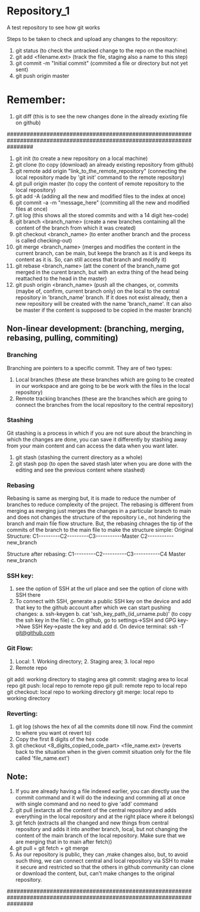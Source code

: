 # Repository_1

A test repository to see how git works

Steps to be taken to check and upload any changes to the repository:

1. git status (to check the untracked change to the repo on the machine)
2. git add <filename.ext> (track the file, staging also a name to this step)
3. git commit -m "Initial commit" (commited a file or directory but not yet sent)
4. git push origin master


# Remember:
1. git diff <filelanme> (this is to see the new changes done in the already exixting file on github)

########################################################################################################################

1. git init (to create a new repository on a local machine)
2. git clone (to copy (download) an already existing repository from github)
3. git remote add origin "link_to_the_remote_repository" (connecting the local repository made by 'git init' command to the remote repository)
4. git pull origin master (to copy the content of remote repository to the local repository)
5. git add -A (adding all the new and modified files to the index at once)
6. git commit -a -m "message_here" (commiting all the new and modified files at once)
7. git log (this shows all the stored commits and with a 14 digit hex-code)
8. git branch <branch_name> (create a new branches containing all the content of the branch from which it was created)
9. git checkout <branch_name> (to enter another branch and the process is called checking-out)
10. git merge <branch_name> (merges and modifies the content in the current branch, can be main, but keeps the branch as it is and keeps its content as it is. So, can still access that branch and modify it)
11. git rebase <branch_name> (att the conent of the branch_name got merged in the curent branch, but with an extra thing of the head being reattached to the head in the master)
12. git push origin <branch_name> (push all the changes, or, commits (maybe of, confirm, current branch only) on the local to the central repository in 'branch_name' branch. If it does not exist already, then a new repository will be created with the name 'branch_name'. It can also be master if the content is supposed to be copied in the master branch)

## Non-linear development: (branching, merging, rebasing, pulling, commiting)

### Branching
Branching are pointers to a specific commit. They are of two types: 
1. Local branches (these ate these branches which are going to be created in our workspace and are going to be be work with the files in the local repository)
2. Remote tracking branches (these are the branches which are going to connect the branches from the local repository to the central repository)

### Stashing
Git stashing is a process in which if you are not sure about the branching in which the changes are done, you can save it differently by stashing away from your main content and can access the data when you want later.
1. git stash (stashing the current directory as a whole)
2. git stash pop (to open the saved stash later when you are done with the editing and see the previous content where stashed)

### Rebasing
Rebasing is same as merging but, it is made to reduce the number of branches to reduce complexity of the project. The rebasing is different from merging as merging just merges the changes in a particular branch to main and does not changes the structure of the repository i.e., not hindering the branch and main file flow structure. But, the rebasing chnages the tip of the commits of the branch to the main file to make the structure simple:
Original Structure:
C1---------C2---------C3-----------Master
           C2-----------new_branch

Structure after rebasing:
C1---------C2----------C3-----------C4
                    Master        new_branch

### SSH key:
1. see the option of SSH at the url place and see the option of clone with SSH there
2. To connect with SSH, generate a public SSH key on the device and add that key to the github account after which we can start pushing changes:
    a. ssh-keygen
    b. cat 'ssh_key_path_(id_urname.pub)' (to copy the ssh key in the file)
    c. On github, go to settings->SSH and GPG key->Nwe SSH Key->paste the key and add
    d. On device terminal: ssh -T git@github.com

### Git Flow:
1. Local: 1. Working directory; 2. Staging area; 3. local repo
2. Remote repo

git add: working directory to staging area
git commit: staging area to local repo
git push: local repo to remote repo
git pull: remote repo to local repo
git checkout: local repo to working directory
git merge: local repo to working directory

### Reverting:
1. git log (shows the hex of all the commits done till now. Find the commint to where you want ot revert to)
2. Copy the first 8 digits of the hex code 
3. git checkout <8_digits_copied_code_part> <file_name.ext> (reverts back to the situation when in the given commit situation only for the file called 'file_name.ext')

## Note:
1. If you are already having a file indexed earlier, you can directly use the commit command and it will do the indexing and comming all at once with single command and no need to give 'add' command
2. git pull (extarcts all the content of the central repository and adds everything in the local repository and at the right place where it belongs)
3. git fetch (extracts all the changed and new things from central repository and adds it into another branch, local, but not changing the content of the main branch of the local repository. Make sure that we are merging that in to main after fetch))
4. git pull = git fetch + git merge
5. As our repository is public, they can ,make changes also, but, to avoid such thing, we can connect central and local repository via SSH to make it secure and restricted so that the others in github community can clone or download the content, but, can't make changes to the original repository.

########################################################################################################################
